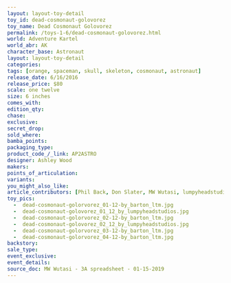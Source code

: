 ```yaml
---
layout: layout-toy-detail 
toy_id: dead-cosmonaut-golovorez
toy_name: Dead Cosmonaut Golovorez
permalink: /toys-1-6/dead-cosmonaut-golovorez.html
world: Adventure Kartel
world_abr: AK 
character_base: Astronaut 
layout: layout-toy-detail
categories: 
tags: [orange, spaceman, skull, skeleton, cosmonaut, astronaut]
release_date: 6/16/2016
release_price: $80 
scale: one twelve
size: 6 inches
comes_with: 
edition_qty: 
chase: 
exclusive: 
secret_drop: 
sold_where: 
bamba_points: 
packaging_type: 
product_code_/_link: AP2ASTRO
designer: Ashley Wood
makers: 
points_of_articulation: 
variants: 
you_might_also_like: 
article_contributors: [Phil Back, Don Slater, MW Wutasi, lumpyheadstudios, barton_ltm]
toy_pics: 
  -  dead-cosmonaut-golorvorez_01-12-by_barton_ltm.jpg
  -  dead-cosmonaut-golovorez_01_12_by_lumpyheadstudios.jpg
  -  dead-cosmonaut-golorvorez_02-12-by_barton_ltm.jpg
  -  dead-cosmonaut-golovorez_02_12_by_lumpyheadstudios.jpg
  -  dead-cosmonaut-golorvorez_03-12-by_barton_ltm.jpg
  -  dead-cosmonaut-golorvorez_04-12-by_barton_ltm.jpg
backstory: 
sale_type: 
event_exclusive: 
event_details: 
source_doc: MW Wutasi - 3A spreadsheet - 01-15-2019
---
```

